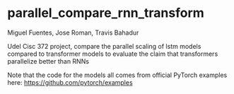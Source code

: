 # parallel_compare_rnn_transform

Miguel Fuentes, Jose Roman, Travis Bahadur

Udel Cisc 372 project, compare the parallel scaling of lstm models compared to transformer models to evaluate the claim that transformers parallelize better than RNNs

Note that the code for the models all comes from official PyTorch examples here: https://github.com/pytorch/examples 
